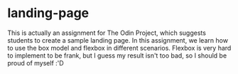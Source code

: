 # landing-page

This is actually an assignment for The Odin Project, which suggests students to create a sample landing page. In this assignment, we learn how to use the box model and flexbox in different scenarios. Flexbox is very hard to implement to be frank, but I guess my result isn't too bad, so I should be proud of myself :'D  